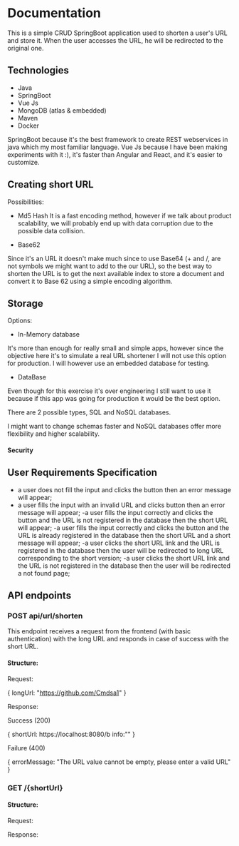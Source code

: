 # Documentation

This is a simple CRUD SpringBoot application used to shorten a user's URL and store it. When the user accesses the URL, he will be redirected to the original one.

## Technologies

- Java 
- SpringBoot
- Vue Js
- MongoDB (atlas & embedded)
- Maven
- Docker

SpringBoot because it's the best framework to create REST webservices in java which my most familiar language.
Vue Js because I have been making experiments with it :), it's faster than Angular and React, and it's easier to customize.

## Creating short URL

Possibilities:

- Md5 Hash
It is a fast encoding method, however if we talk about product scalability, we will probably end up with data corruption due to the possible data collision.

- Base62

Since it's an URL it doesn't make much since to use Base64 (+ and /, are not symbols we might want to add to the our URL), so the best way to shorten the URL is to get the next available index to store a document and convert it to Base 62 using a simple encoding algorithm.

## Storage

Options:

- In-Memory database

It's more than enough for really small and simple apps, however since the objective here it's to simulate a real URL shortener I will not use this option for production. I will however use an embedded database for testing.

- DataBase

Even though for this exercise it's over engineering I still want to use it because if this app was going for production it would be the best option.

There are 2 possible types, SQL and NoSQL databases.

I might want to change schemas faster and NoSQL databases offer more flexibility and higher scalability.

#### Security


## User Requirements Specification

- a user does not fill the input and clicks the button then an error message will appear;
- a user fills the input with an invalid URL and clicks button then an error message will appear;
-a user fills the input correctly and clicks the button and the URL is not registered in the database then the short URL will appear;
-a user fills the input correctly and clicks the button and the URL is already registered in the database then the short URL and a short message will appear;
-a user clicks the short URL link and the URL is registered in the database then the user will be redirected to long URL corresponding to the short version;
-a user clicks the short URL link and the URL is not registered in the database then the user will be redirected a not found page;


## API endpoints

### POST api/url/shorten

This endpoint receives a request from the frontend (with basic authentication) with the long URL and responds in case of success with the short URL.

#### Structure:

Request:

{
  longUrl: "https://github.com/Cmdsa1"
}

Response:

Success (200)

{
  shortUrl: https://localhost:8080/b
  info:""
}

Failure (400)

{
  errorMessage: "The URL value cannot be empty, please enter a valid URL"
}


### GET /{shortUrl}


#### Structure:

Request:

Response:



